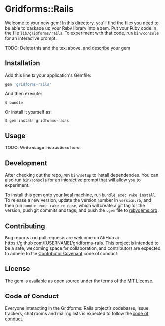 # Gridforms::Rails

Welcome to your new gem! In this directory, you'll find the files you need to be able to package up your Ruby library into a gem. Put your Ruby code in the file `lib/gridforms/rails`. To experiment with that code, run `bin/console` for an interactive prompt.

TODO: Delete this and the text above, and describe your gem

## Installation

Add this line to your application's Gemfile:

```ruby
gem 'gridforms-rails'
```

And then execute:

    $ bundle

Or install it yourself as:

    $ gem install gridforms-rails

## Usage

TODO: Write usage instructions here

## Development

After checking out the repo, run `bin/setup` to install dependencies. You can also run `bin/console` for an interactive prompt that will allow you to experiment.

To install this gem onto your local machine, run `bundle exec rake install`. To release a new version, update the version number in `version.rb`, and then run `bundle exec rake release`, which will create a git tag for the version, push git commits and tags, and push the `.gem` file to [rubygems.org](https://rubygems.org).

## Contributing

Bug reports and pull requests are welcome on GitHub at https://github.com/[USERNAME]/gridforms-rails. This project is intended to be a safe, welcoming space for collaboration, and contributors are expected to adhere to the [Contributor Covenant](http://contributor-covenant.org) code of conduct.

## License

The gem is available as open source under the terms of the [MIT License](http://opensource.org/licenses/MIT).

## Code of Conduct

Everyone interacting in the Gridforms::Rails project’s codebases, issue trackers, chat rooms and mailing lists is expected to follow the [code of conduct](https://github.com/[USERNAME]/gridforms-rails/blob/master/CODE_OF_CONDUCT.md).
